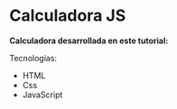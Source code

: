 # Calculadora JS

**Calculadora desarrollada en este tutorial:**

Tecnologías:
- HTML
- Css
- JavaScript
